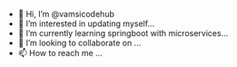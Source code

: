- 👋 Hi, I’m @vamsicodehub
- 👀 I’m interested in updating myself...
- 🌱 I’m currently learning springboot with microservices...
- 💞️ I’m looking to collaborate on ...
- 📫 How to reach me ...

<!---
vamsicodehub/vamsicodehub is a ✨ special ✨ repository because its `README.md` (this file) appears on your GitHub profile.
You can click the Preview link to take a look at your changes.
--->
